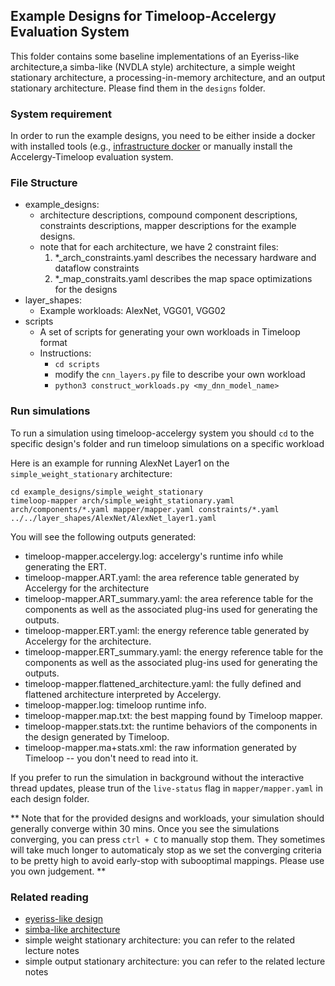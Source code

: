 Example Designs for Timeloop-Accelergy Evaluation System
------------------------------------------------------------
This folder contains some baseline implementations of an Eyeriss-like architecture,a simba-like (NVDLA style) architecture,
a simple weight stationary architecture, a processing-in-memory architecture, and an output stationary architecture.
Please find them in the `designs` folder. 

### System requirement
In order to run the example designs, you need to be either inside a docker with installed tools 
(e.g., [infrastructure docker](https://github.com/Accelergy-Project/accelergy-timeloop-infrastructure) 
or manually install the Accelergy-Timeloop evaluation system. 

### File Structure
- example_designs: 
   - architecture descriptions, compound component descriptions, 
  constraints descriptions, mapper descriptions for the example designs.
   - note that for each architecture, we have 2 constraint files:
        1. *_arch_constraints.yaml describes the necessary hardware and dataflow constraints
        2. *_map_constraits.yaml describes the map space optimizations for the  designs
- layer_shapes: 
    - Example workloads: AlexNet, VGG01, VGG02
- scripts
    - A set of scripts for generating your own workloads in Timeloop format
    - Instructions:
        - `cd scripts`
        - modify the `cnn_layers.py` file to describe your own workload
        - `python3 construct_workloads.py <my_dnn_model_name>`

### Run simulations

To run a simulation using timeloop-accelergy system you should `cd` to the specific design's folder and run timeloop
simulations on a specific workload

Here is an example for running AlexNet Layer1 on the `simple_weight_stationary` architecture: 
```
cd example_designs/simple_weight_stationary
timeloop-mapper arch/simple_weight_stationary.yaml arch/components/*.yaml mapper/mapper.yaml constraints/*.yaml ../../layer_shapes/AlexNet/AlexNet_layer1.yaml
```

You will see the following outputs generated:
- timeloop-mapper.accelergy.log: accelergy's runtime info while generating the ERT.
- timeloop-mapper.ART.yaml: the area reference table generated by Accelergy for the architecture
- timeloop-mapper.ART_summary.yaml: the area reference table for the components as well as the associated plug-ins used for generating the outputs.
- timeloop-mapper.ERT.yaml: the energy reference table generated by Accelergy for the architecture.
- timeloop-mapper.ERT_summary.yaml: the energy reference table for the components as well as the associated plug-ins used for generating the outputs.
- timeloop-mapper.flattened_architecture.yaml: the fully defined and flattened architecture interpreted by Accelergy.
- timeloop-mapper.log: timeloop runtime info.
- timeloop-mapper.map.txt: the best mapping found by Timeloop mapper.
- timeloop-mapper.stats.txt: the runtime behaviors of the components in the design generated by Timeloop.
- timeloop-mapper.ma+stats.xml: the raw information generated by Timeloop -- you don't need to read into it.

If you prefer to run the simulation in background without the interactive thread updates, please trun of the `live-status` flag in
`mapper/mapper.yaml` in each design folder.

** Note that for the provided designs and workloads, your simulation should generally converge within 30 mins. Once you see
the simulations converging, you can press `ctrl + C` to manually stop them. They sometimes will take much longer to 
automaticaly stop as we set the converging criteria to be pretty high to avoid early-stop with subooptimal mappings. 
Please use you own judgement. **


###  Related reading
 - [eyeriss-like design](https://people.csail.mit.edu/emer/papers/2017.01.jssc.eyeriss_design.pdf)
 - [simba-like architecture](https://people.eecs.berkeley.edu/~ysshao/assets/papers/shao2019-micro.pdf)
 - simple weight stationary architecture: you can refer to the related lecture notes
 - simple output stationary architecture: you can refer to the related lecture notes
